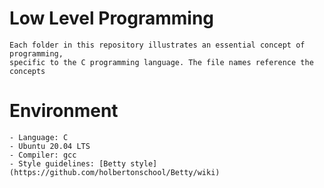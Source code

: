 # Low Level Programming
```
Each folder in this repository illustrates an essential concept of programming,
specific to the C programming language. The file names reference the concepts
```

# Environment

	- Language: C
	- Ubuntu 20.04 LTS
	- Compiler: gcc
	- Style guidelines: [Betty style](https://github.com/holbertonschool/Betty/wiki)
